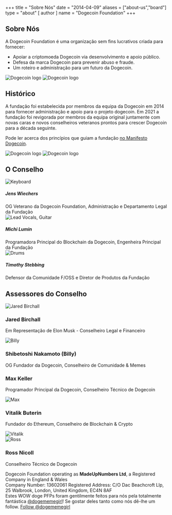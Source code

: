 +++
title = "Sobre Nós"
date = "2014-04-09"
aliases = ["about-us","board"]
type = "about"
[ author ]
name = "Dogecoin Foundation"
+++

<section class="presentation">
<div class="left">

<div class="title">

## Sobre Nós

  <div class="underline"></div>
</div>

<div class="description">
A Dogecoin Foundation é uma organização sem fins lucrativos criada para fornecer:

- Apoiar a criptomoeda Dogecoin via desenvolvimento e apoio público.
- Defesa da marca Dogecoin para prevenir abuso e fraude.
- Um roteiro e administração para um futuro da Dogecoin.
</div>

<div class="mobile-logos">
<img class="dogegoin-light" src="/dogecoin-light.png" alt="Dogecoin logo">
<img class="dogegoin-dark" src="/dogecoin-dark.png" alt="Dogecoin logo">
</div>

<div class="title">

## Histórico

<div class="underline"></div>
</div>

<div class="description">
A fundação foi estabelecida por membros da equipa da Dogecoin em 2014 para fornecer administração e apoio para o projeto dogecoin. Em 2021 a fundação foi revigorada por membros da equipa original juntamente com novas caras e novos conselheiros veteranos prontos para crescer Dogecoin para a década seguinte.

Pode ler acerca dos princípios que guiam a fundação [no Manifesto Dogecoin](/pt/manifesto).

</div>
</div>
<div class="right">
<img class="dogegoin-light" src="/dogecoin-light.png" alt="Dogecoin logo">
<img class="dogegoin-dark" src="/dogecoin-dark.png" alt="Dogecoin logo">
</div>
</section>

<section class="board">
  <div>

## O Conselho

  <div class="underline"></div>

  <div class="members">

  <div class="member">
  <img title='Keyboard' src="/jens.png"/>
  <h5>Jens Wiechers</h5>
OG Veterano da Dogecoin Foundation, Administração e Departamento Legal da Fundação
  </div>

  <div class="member">
  <img title='Lead Vocals, Guitar' src="/michi.png"/>
  <h5>Michi Lumin</h5>
Programadora Principal do Blockchain da Dogecoin, Engenheira Principal da Fundação
  </div>

  <div class="member">
  <img title='Drums' src="/timothy.png"/>
  <h5>Timothy Stebbing</h5>
Defensor da Comunidade F/OSS e Diretor de Produtos da Fundação
  </div>

  </div>
  </div>
</section>

<div class="advisors">
<div class="top"></div>
<div class="inner">
<div class="title">

## Assessores do Conselho

<div class="underline"></div>
</div>

<div class="members">

<div>
<img title='Jared Birchall' src="/jared.png"/>
</div>
<div>

### Jared Birchall

Em Representação de Elon Musk - Conselheiro Legal e Financeiro

</div>

<div>
<img title='Billy' src="/billy.png"/>
</div>
<div>

### Shibetoshi Nakamoto (Billy)

OG Fundador da Dogecoin, Conselheiro de Comunidade & Memes

</div>

<div>

### Max Keller

Programador Principal da Dogecoin, Conselheiro Técnico de Dogecoin

</div>
<div>
<img title='Max' src="/max.png"/>
</div>

<div>

### Vitalik Buterin

Fundador do Ethereum, Conselheiro de Blockchain & Crypto

</div>
<div>
<img title='Vitalik' src="/vitalik.png"/>
</div>

<div>
<img title='Ross' src="/ross.png"/>
</div>
<div>

### Ross Nicoll

Conselheiro Técnico de Dogecoin

</div>


</div>
</div>
<div class="bottom"></div>
</div>

<div class="company">
Dogecoin Foundation operating as <b>MadeUpNumbers Ltd</b>, a Registered Company in England & Wales <br/>
Company Number: 13602061 Registered Address: C/O Dac Beachcroft Llp, 25 Walbrook, London, United Kingdom, EC4N 8AF
</div>
<div class="tweet">
Estes WOW doge PFPs foram gentilmente feitos para nós pela totalmente fantástica
<a href="https://twitter.com/Dogememegirl">@dogememegirl</a>! Se gostar deles tanto como nós dê-lhe um follow.
<a href="https://twitter.com/dogememegirl?ref_src=twsrc%5Etfw" class="twitter-follow-button" data-show-screen-name="false" data-show-count="false">Follow @dogememegirl</a><script async src="https://platform.twitter.com/widgets.js" charset="utf-8"></script>
</div>

